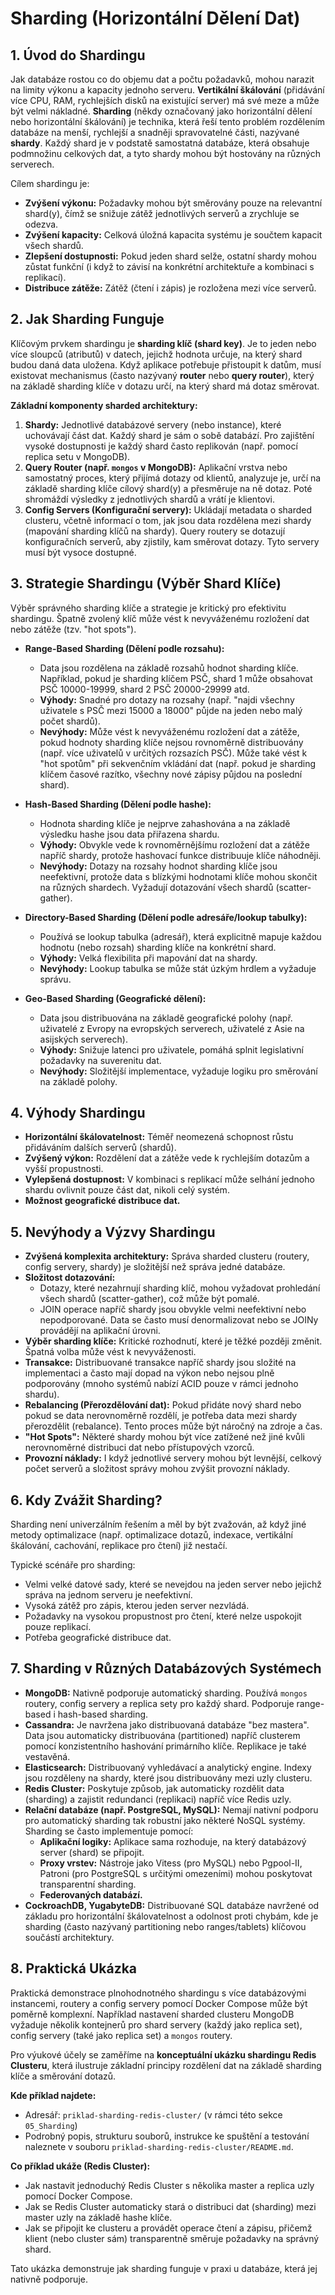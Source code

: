 # Sharding (Horizontální Dělení Dat)

## 1. Úvod do Shardingu

Jak databáze rostou co do objemu dat a počtu požadavků, mohou narazit na limity výkonu a kapacity jednoho serveru. **Vertikální škálování** (přidávání více CPU, RAM, rychlejších disků na existující server) má své meze a může být velmi nákladné. **Sharding** (někdy označovaný jako horizontální dělení nebo horizontální škálování) je technika, která řeší tento problém rozdělením databáze na menší, rychlejší a snadněji spravovatelné části, nazývané **shardy**. Každý shard je v podstatě samostatná databáze, která obsahuje podmnožinu celkových dat, a tyto shardy mohou být hostovány na různých serverech.

Cílem shardingu je:
* **Zvýšení výkonu:** Požadavky mohou být směrovány pouze na relevantní shard(y), čímž se snižuje zátěž jednotlivých serverů a zrychluje se odezva.
* **Zvýšení kapacity:** Celková úložná kapacita systému je součtem kapacit všech shardů.
* **Zlepšení dostupnosti:** Pokud jeden shard selže, ostatní shardy mohou zůstat funkční (i když to závisí na konkrétní architektuře a kombinaci s replikací).
* **Distribuce zátěže:** Zátěž (čtení i zápis) je rozložena mezi více serverů.

## 2. Jak Sharding Funguje

Klíčovým prvkem shardingu je **sharding klíč (shard key)**. Je to jeden nebo více sloupců (atributů) v datech, jejichž hodnota určuje, na který shard budou daná data uložena. Když aplikace potřebuje přistoupit k datům, musí existovat mechanismus (často nazývaný **router** nebo **query router**), který na základě sharding klíče v dotazu určí, na který shard má dotaz směrovat.

**Základní komponenty sharded architektury:**

1.  **Shardy:** Jednotlivé databázové servery (nebo instance), které uchovávají část dat. Každý shard je sám o sobě databází. Pro zajištění vysoké dostupnosti je každý shard často replikován (např. pomocí replica setu v MongoDB).
2.  **Query Router (např. `mongos` v MongoDB):** Aplikační vrstva nebo samostatný proces, který přijímá dotazy od klientů, analyzuje je, určí na základě sharding klíče cílový shard(y) a přesměruje na ně dotaz. Poté shromáždí výsledky z jednotlivých shardů a vrátí je klientovi.
3.  **Config Servers (Konfigurační servery):** Ukládají metadata o sharded clusteru, včetně informací o tom, jak jsou data rozdělena mezi shardy (mapování sharding klíčů na shardy). Query routery se dotazují konfiguračních serverů, aby zjistily, kam směrovat dotazy. Tyto servery musí být vysoce dostupné.

## 3. Strategie Shardingu (Výběr Shard Klíče)

Výběr správného sharding klíče a strategie je kritický pro efektivitu shardingu. Špatně zvolený klíč může vést k nevyváženému rozložení dat nebo zátěže (tzv. "hot spots").

* **Range-Based Sharding (Dělení podle rozsahu):**
    * Data jsou rozdělena na základě rozsahů hodnot sharding klíče. Například, pokud je sharding klíčem PSČ, shard 1 může obsahovat PSČ 10000-19999, shard 2 PSČ 20000-29999 atd.
    * **Výhody:** Snadné pro dotazy na rozsahy (např. "najdi všechny uživatele s PSČ mezi 15000 a 18000" půjde na jeden nebo malý počet shardů).
    * **Nevýhody:** Může vést k nevyváženému rozložení dat a zátěže, pokud hodnoty sharding klíče nejsou rovnoměrně distribuovány (např. více uživatelů v určitých rozsazích PSČ). Může také vést k "hot spotům" při sekvenčním vkládání dat (např. pokud je sharding klíčem časové razítko, všechny nové zápisy půjdou na poslední shard).

* **Hash-Based Sharding (Dělení podle hashe):**
    * Hodnota sharding klíče je nejprve zahashována a na základě výsledku hashe jsou data přiřazena shardu.
    * **Výhody:** Obvykle vede k rovnoměrnějšímu rozložení dat a zátěže napříč shardy, protože hashovací funkce distribuuje klíče náhodněji.
    * **Nevýhody:** Dotazy na rozsahy hodnot sharding klíče jsou neefektivní, protože data s blízkými hodnotami klíče mohou skončit na různých shardech. Vyžadují dotazování všech shardů (scatter-gather).

* **Directory-Based Sharding (Dělení podle adresáře/lookup tabulky):**
    * Používá se lookup tabulka (adresář), která explicitně mapuje každou hodnotu (nebo rozsah) sharding klíče na konkrétní shard.
    * **Výhody:** Velká flexibilita při mapování dat na shardy.
    * **Nevýhody:** Lookup tabulka se může stát úzkým hrdlem a vyžaduje správu.

* **Geo-Based Sharding (Geografické dělení):**
    * Data jsou distribuována na základě geografické polohy (např. uživatelé z Evropy na evropských serverech, uživatelé z Asie na asijských serverech).
    * **Výhody:** Snižuje latenci pro uživatele, pomáhá splnit legislativní požadavky na suverenitu dat.
    * **Nevýhody:** Složitější implementace, vyžaduje logiku pro směrování na základě polohy.

## 4. Výhody Shardingu

* **Horizontální škálovatelnost:** Téměř neomezená schopnost růstu přidáváním dalších serverů (shardů).
* **Zvýšený výkon:** Rozdělení dat a zátěže vede k rychlejším dotazům a vyšší propustnosti.
* **Vylepšená dostupnost:** V kombinaci s replikací může selhání jednoho shardu ovlivnit pouze část dat, nikoli celý systém.
* **Možnost geografické distribuce dat.**

## 5. Nevýhody a Výzvy Shardingu

* **Zvýšená komplexita architektury:** Správa sharded clusteru (routery, config servery, shardy) je složitější než správa jedné databáze.
* **Složitost dotazování:**
    * Dotazy, které nezahrnují sharding klíč, mohou vyžadovat prohledání všech shardů (scatter-gather), což může být pomalé.
    * JOIN operace napříč shardy jsou obvykle velmi neefektivní nebo nepodporované. Data se často musí denormalizovat nebo se JOINy provádějí na aplikační úrovni.
* **Výběr sharding klíče:** Kritické rozhodnutí, které je těžké později změnit. Špatná volba může vést k nevyváženosti.
* **Transakce:** Distribuované transakce napříč shardy jsou složité na implementaci a často mají dopad na výkon nebo nejsou plně podporovány (mnoho systémů nabízí ACID pouze v rámci jednoho shardu).
* **Rebalancing (Přerozdělování dat):** Pokud přidáte nový shard nebo pokud se data nerovnoměrně rozdělí, je potřeba data mezi shardy přerozdělit (rebalance). Tento proces může být náročný na zdroje a čas.
* **"Hot Spots":** Některé shardy mohou být více zatížené než jiné kvůli nerovnoměrné distribuci dat nebo přístupových vzorců.
* **Provozní náklady:** I když jednotlivé servery mohou být levnější, celkový počet serverů a složitost správy mohou zvýšit provozní náklady.

## 6. Kdy Zvážit Sharding?

Sharding není univerzálním řešením a měl by být zvažován, až když jiné metody optimalizace (např. optimalizace dotazů, indexace, vertikální škálování, cachování, replikace pro čtení) již nestačí.

Typické scénáře pro sharding:
* Velmi velké datové sady, které se nevejdou na jeden server nebo jejichž správa na jednom serveru je neefektivní.
* Vysoká zátěž pro zápis, kterou jeden server nezvládá.
* Požadavky na vysokou propustnost pro čtení, které nelze uspokojit pouze replikací.
* Potřeba geografické distribuce dat.

## 7. Sharding v Různých Databázových Systémech

* **MongoDB:** Nativně podporuje automatický sharding. Používá `mongos` routery, config servery a replica sety pro každý shard. Podporuje range-based i hash-based sharding.
* **Cassandra:** Je navržena jako distribuovaná databáze "bez mastera". Data jsou automaticky distribuována (partitioned) napříč clusterem pomocí konzistentního hashování primárního klíče. Replikace je také vestavěná.
* **Elasticsearch:** Distribuovaný vyhledávací a analytický engine. Indexy jsou rozděleny na shardy, které jsou distribuovány mezi uzly clusteru.
* **Redis Cluster:** Poskytuje způsob, jak automaticky rozdělit data (sharding) a zajistit redundanci (replikaci) napříč více Redis uzly.
* **Relační databáze (např. PostgreSQL, MySQL):** Nemají nativní podporu pro automatický sharding tak robustní jako některé NoSQL systémy. Sharding se často implementuje pomocí:
    * **Aplikační logiky:** Aplikace sama rozhoduje, na který databázový server (shard) se připojit.
    * **Proxy vrstev:** Nástroje jako Vitess (pro MySQL) nebo Pgpool-II, Patroni (pro PostgreSQL s určitými omezeními) mohou poskytovat transparentní sharding.
    * **Federovaných databází.**
* **CockroachDB, YugabyteDB:** Distribuované SQL databáze navržené od základu pro horizontální škálovatelnost a odolnost proti chybám, kde je sharding (často nazývaný partitioning nebo ranges/tablets) klíčovou součástí architektury.

## 8. Praktická Ukázka

Praktická demonstrace plnohodnotného shardingu s více databázovými instancemi, routery a config servery pomocí Docker Compose může být poměrně komplexní. Například nastavení sharded clusteru MongoDB vyžaduje několik kontejnerů pro shard servery (každý jako replica set), config servery (také jako replica set) a `mongos` routery.

Pro výukové účely se zaměříme na **konceptuální ukázku shardingu Redis Clusteru**, která ilustruje základní principy rozdělení dat na základě sharding klíče a směrování dotazů.

**Kde příklad najdete:**

* Adresář: `priklad-sharding-redis-cluster/` (v rámci této sekce `05_Sharding`)
* Podrobný popis, strukturu souborů, instrukce ke spuštění a testování naleznete v souboru `priklad-sharding-redis-cluster/README.md`.

**Co příklad ukáže (Redis Cluster):**

* Jak nastavit jednoduchý Redis Cluster s několika master a replica uzly pomocí Docker Compose.
* Jak se Redis Cluster automaticky stará o distribuci dat (sharding) mezi master uzly na základě hashe klíče.
* Jak se připojit ke clusteru a provádět operace čtení a zápisu, přičemž klient (nebo cluster sám) transparentně směruje požadavky na správný shard.

Tato ukázka demonstruje jak sharding funguje v praxi u databáze, která jej nativně podporuje.
